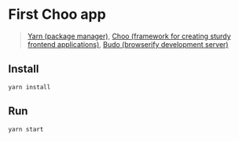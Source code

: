 # First Choo app
> <a href="https://github.com/yarnpkg/yarn/">Yarn (package manager)</a>, <a href="https://github.com/mattdesl/budo">Choo (framework for creating sturdy frontend applications)</a>, <a href="https://github.com/mattdesl/budo">Budo (browserify development server)</a>
> 

## Install
```
yarn install
```

## Run
```
yarn start
```